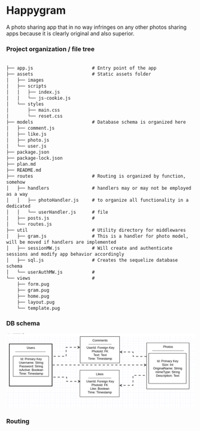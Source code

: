 # Happygram

A photo sharing app that in no way infringes on any other photos sharing apps because it is clearly original and also superior.






### Project organization / file tree
```

├── app.js 						# Entry point of the app
├── assets						# Static assets folder
│   ├── images
│   ├── scripts
│   │   ├── index.js
│   │   └── js-cookie.js
│   └── styles
│       ├── main.css
│       └── reset.css
├── models						# Database schema is organized here
│   ├── comment.js
│   ├── like.js
│   ├── photo.js
│   └── user.js
├── package.json
├── package-lock.json
├── plan.md
├── README.md
├── routes						# Routing is organized by function, somehow
│   ├── handlers				# handlers may or may not be employed as a way
│   │   ├── photoHandler.js 	# to organize all functionality in a dedicated
│   │   └── userHandler.js 		# file
│   ├── posts.js 				# 
│   └── routes.js
├── util						# Utility directory for middlewares
│   ├── gram.js 				# This is a handler for photo model, will be moved if handlers are implemented
│   ├── sessionMW.js 			# Will create and authenticate sessions and modify app behavior accordingly
│   ├── sql.js 					# Creates the sequelize database schema
│   └── userAuthMW.js 			# 
└── views 						# 
    ├── form.pug
    ├── gram.pug
    ├── home.pug
    ├── layout.pug
    └── template.pug
```

### DB schema

![schema](assets/images/Happygram_schema_uml.jpg)

### Routing



